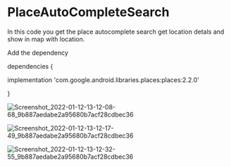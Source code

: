 # PlaceAutoCompleteSearch

In this code you get the place autocomplete search get location detals and show in map with location.

Add the dependency

dependencies {

implementation 'com.google.android.libraries.places:places:2.2.0'

}

![Screenshot_2022-01-12-13-12-08-68_9b887aedabe2a95680b7acf28cdbec36](https://user-images.githubusercontent.com/41910370/149085021-faee0d1a-2484-4b7b-a6c0-bceca7372f29.jpg)

![Screenshot_2022-01-12-13-12-17-49_9b887aedabe2a95680b7acf28cdbec36](https://user-images.githubusercontent.com/41910370/149085039-f66307e6-76a9-4ff3-a649-eb902a2c6c5c.jpg)

![Screenshot_2022-01-12-13-12-32-55_9b887aedabe2a95680b7acf28cdbec36](https://user-images.githubusercontent.com/41910370/149085063-97864ce1-aded-41ed-bf19-948952bc08fe.jpg)
